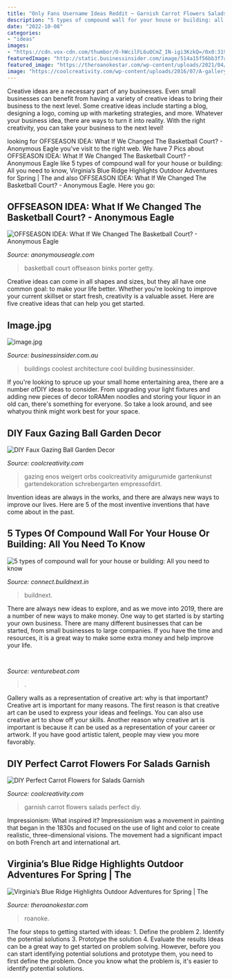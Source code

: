 ```yaml
---
title: "Only Fans Username Ideas Reddit ~ Garnish Carrot Flowers Salads Perfect Diy"
description: "5 types of compound wall for your house or building: all you need to know"
date: "2022-10-08"
categories:
- "ideas"
images:
- "https://cdn.vox-cdn.com/thumbor/O-hWcilFL6uOCmZ_IN-igi3KzkQ=/0x0:3197x1948/1200x800/filters:focal(1344x719:1854x1229)/cdn.vox-cdn.com/uploads/chorus_image/image/65163138/1149139251.jpg.0.jpg"
featuredImage: "http://static.businessinsider.com/image/514a15f56bb3f7a808000005/image.jpg"
featured_image: "https://theroanokestar.com/wp-content/uploads/2021/04/VBR2-1392x693.jpg"
image: "https://coolcreativity.com/wp-content/uploads/2016/07/A-gallery-of-gorgeous-garden-art-balls.jpg"
---
```



Creative ideas are a necessary part of any businesses. Even small businesses can benefit from having a variety of creative ideas to bring their business to the next level. Some creative ideas include starting a blog, designing a logo, coming up with marketing strategies, and more. Whatever your business idea, there are ways to turn it into reality. With the right creativity, you can take your business to the next level!

	

		
looking for OFFSEASON IDEA: What If We Changed The Basketball Court? - Anonymous Eagle you've visit to the right web. We have 7 Pics about OFFSEASON IDEA: What If We Changed The Basketball Court? - Anonymous Eagle like 5 types of compound wall for your house or building: All you need to know, Virginia’s Blue Ridge Highlights Outdoor Adventures for Spring | The and also OFFSEASON IDEA: What If We Changed The Basketball Court? - Anonymous Eagle. Here you go:
		
    
## OFFSEASON IDEA: What If We Changed The Basketball Court? - Anonymous Eagle

<img loading=lazy src="https://cdn.vox-cdn.com/thumbor/O-hWcilFL6uOCmZ_IN-igi3KzkQ=/0x0:3197x1948/1200x800/filters:focal(1344x719:1854x1229)/cdn.vox-cdn.com/uploads/chorus_image/image/65163138/1149139251.jpg.0.jpg" onerror="this.onerror=null;this.src='https://tse4.mm.bing.net/th?id=OIP.46znpLkgHQxfmUVj77Z7XQHaE8&amp;pid=15.1';" alt="OFFSEASON IDEA: What If We Changed The Basketball Court? - Anonymous Eagle">

_Source: anonymouseagle.com_

>basketball court offseason binks porter getty. 

	

Creative ideas can come in all shapes and sizes, but they all have one common goal: to make your life better. Whether you're looking to improve your current skillset or start fresh, creativity is a valuable asset. Here are five creative ideas that can help you get started.

    
## Image.jpg

<img loading=lazy src="http://static.businessinsider.com/image/514a15f56bb3f7a808000005/image.jpg" onerror="this.onerror=null;this.src='https://tse1.mm.bing.net/th?id=OIP.8p-Fzdt_H1xRoKpinD-5bQHaFj&amp;pid=15.1';" alt="image.jpg">

_Source: businessinsider.com.au_

>buildings coolest architecture cool building businessinsider. 

	

If you're looking to spruce up your small home entertaining area, there are a number ofDIY ideas to consider. From upgrading your light fixtures and adding new pieces of decor toRAMen noodles and storing your liquor in an old can, there's something for everyone. So take a look around, and see whatyou think might work best for your space.

    
## DIY Faux Gazing Ball Garden Decor

<img loading=lazy src="https://coolcreativity.com/wp-content/uploads/2016/07/A-gallery-of-gorgeous-garden-art-balls.jpg" onerror="this.onerror=null;this.src='https://tse4.mm.bing.net/th?id=OIP.quHIiW_fDEd3mvi49J6WewHaRS&amp;pid=15.1';" alt="DIY Faux Gazing Ball Garden Decor">

_Source: coolcreativity.com_

>gazing enos weigert orbs coolcreativity amigurumide gartenkunst gartendekoration schrebergarten empressofdirt. 

	

Invention ideas are always in the works, and there are always new ways to improve our lives. Here are 5 of the most inventive inventions that have come about in the past.

    
## 5 Types Of Compound Wall For Your House Or Building: All You Need To Know

<img loading=lazy src="https://connect.buildnext.in/wp-content/uploads/2020/05/logan-weaver-fQfabs1UaMg-unsplash-scaled.jpg" onerror="this.onerror=null;this.src='https://tse3.mm.bing.net/th?id=OIP.2hkc2dpbgciZMSot3Va_AwHaLG&amp;pid=15.1';" alt="5 types of compound wall for your house or building: All you need to know">

_Source: connect.buildnext.in_

>buildnext. 

	

There are always new ideas to explore, and as we move into 2019, there are a number of new ways to make money. One way to get started is by starting your own business. There are many different businesses that can be started, from small businesses to large companies. If you have the time and resources, it is a great way to make some extra money and help improve your life.

    
## 

<img loading=lazy src="https://venturebeat.com/wp-content/uploads/2017/12/4-appletv.jpg?w=800" onerror="this.onerror=null;this.src='https://tse2.mm.bing.net/th?id=OIP.Q3mNJqcM6iwujXy1dFWR4gHaEo&amp;pid=15.1';" alt="">

_Source: venturebeat.com_

>. 

	

Gallery walls as a representation of creative art: why is that important?
Creative art is important for many reasons. The first reason is that creative art can be used to express your ideas and feelings. You can also use creative art to show off your skills. Another reason why creative art is important is because it can be used as a representation of your career or artwork. If you have good artistic talent, people may view you more favorably.

    
## DIY Perfect Carrot Flowers For Salads Garnish

<img loading=lazy src="http://coolcreativity.com/wp-content/uploads/2014/06/diy-perfect-carrot-flowers-for-salads-garnish-6.jpg" onerror="this.onerror=null;this.src='https://tse4.mm.bing.net/th?id=OIP.8GZLo4xP2zjWKEOQma-6cgHaG0&amp;pid=15.1';" alt="DIY Perfect Carrot Flowers for Salads Garnish">

_Source: coolcreativity.com_

>garnish carrot flowers salads perfect diy. 

	

Impressionism: What inspired it?
Impressionism was a movement in painting that began in the 1830s and focused on the use of light and color to create realistic, three-dimensional visions. The movement had a significant impact on both French art and international art.

    
## Virginia’s Blue Ridge Highlights Outdoor Adventures For Spring | The

<img loading=lazy src="https://theroanokestar.com/wp-content/uploads/2021/04/VBR2-1392x693.jpg" onerror="this.onerror=null;this.src='https://tse3.mm.bing.net/th?id=OIP.k3L3grF4Rb50DgXX-fRK3AHaDr&amp;pid=15.1';" alt="Virginia’s Blue Ridge Highlights Outdoor Adventures for Spring | The">

_Source: theroanokestar.com_

>roanoke. 

	

The four steps to getting started with ideas: 1. Define the problem 2. Identify the potential solutions 3. Prototype the solution 4. Evaluate the results
Ideas can be a great way to get started on problem solving. However, before you can start identifying potential solutions and prototype them, you need to first define the problem. Once you know what the problem is, it's easier to identify potential solutions.

